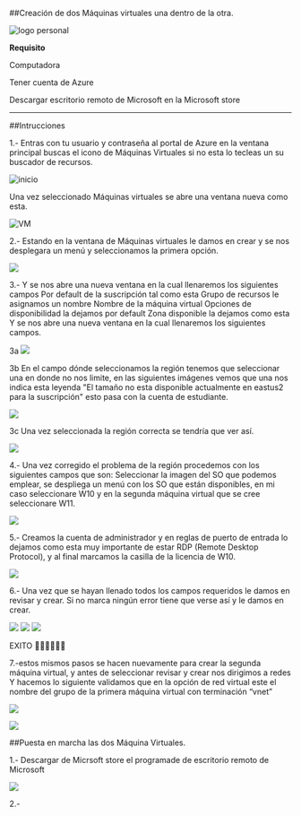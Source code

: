 ##Creación de dos Máquinas virtuales una dentro de la otra.

![logo personal](https://github.com/noecastilloz/Creaci-n_M-quina_Virtual/blob/main/imagenes.py/Mi%20logo1.png)

**Requisito**

Computadora

Tener cuenta de Azure

Descargar escritorio remoto de Microsoft en la Microsoft store

************************************************

##Intrucciones

1.- Entras con tu usuario y contraseña al portal de Azure en la ventana principal buscas el icono de Máquinas Virtuales si no esta lo tecleas un su buscador de recursos.

![inicio](https://github.com/noecastilloz/Creaci-n_M-quina_Virtual/blob/main/imagenes.py/1.jpg)

Una vez seleccionado Máquinas virtuales se abre una ventana nueva como esta.

![VM](https://github.com/noecastilloz/Creaci-n_M-quina_Virtual/blob/main/imagenes.py/2.jpg)

2.- Estando en la ventana de Máquinas virtuales le damos en crear y se nos desplegara un menú y seleccionamos la primera opción.

![](https://github.com/noecastilloz/Creaci-n_M-quina_Virtual/blob/main/imagenes.py/3.jpg)

3.- Y se nos abre una nueva ventana en la cual llenaremos los siguientes campos
Por default de la suscripción tal como esta
Grupo de recursos le asignamos un nombre
Nombre de la máquina virtual
Opciones de disponibilidad la dejamos por default
Zona disponible la dejamos como esta Y se nos abre una nueva ventana en la cual llenaremos los siguientes campos.

3a ![](https://github.com/noecastilloz/Creaci-n_M-quina_Virtual/blob/main/imagenes.py/3a.jpg)

3b En el campo dónde seleccionamos la región tenemos que seleccionar una en donde no nos limite, en las siguientes imágenes vemos que una nos indica esta leyenda "El tamaño no esta disponible actualmente en eastus2 para la suscripción" esto pasa con la cuenta de estudiante.

![](https://github.com/noecastilloz/Creaci-n_M-quina_Virtual/blob/main/imagenes.py/3b.jpg)

3c Una vez seleccionada la región correcta se tendría que ver así.

![](https://github.com/noecastilloz/Creaci-n_M-quina_Virtual/blob/main/imagenes.py/3c.jpg)

4.- Una vez corregido el problema de la región procedemos con los siguientes campos que son:
Seleccionar la imagen del SO que podemos emplear, se despliega un menú con los SO que están disponibles, en mi caso seleccionare W10  y en la segunda máquina virtual que se cree seleccionare W11.  

![](https://github.com/noecastilloz/Creaci-n_M-quina_Virtual/blob/main/imagenes.py/4.jpg)

5.- Creamos la cuenta de administrador y en reglas de puerto de entrada lo dejamos como esta muy importante de estar RDP (Remote Desktop Protocol), y al final marcamos la casilla de la licencia de W10.

![](https://github.com/noecastilloz/Creaci-n_M-quina_Virtual/blob/main/imagenes.py/5.jpg)

6.- Una vez que se hayan llenado todos los campos requeridos le damos en revisar y crear.
Si no marca ningún error tiene que verse así y le damos en crear.

![](https://github.com/noecastilloz/Creaci-n_M-quina_Virtual/blob/main/imagenes.py/6.jpg)
![](https://github.com/noecastilloz/Creaci-n_M-quina_Virtual/blob/main/imagenes.py/7.jpg)
![](https://github.com/noecastilloz/Creaci-n_M-quina_Virtual/blob/main/imagenes.py/8.jpg)

EXITO 👏👏👏👏👏👏

7.-estos mismos pasos se hacen nuevamente para crear la segunda máquina virtual, y antes de seleccionar revisar y crear nos dirigimos a redes Y hacemos lo siguiente validamos que en la opción de red virtual este el nombre del grupo de la primera máquina virtual con terminación “vnet”

![](https://github.com/noecastilloz/Creaci-n_M-quina_Virtual/blob/main/imagenes.py/9.jpg)

![](https://github.com/noecastilloz/Creaci-n_M-quina_Virtual/blob/main/imagenes.py/10.jpg)

##Puesta en marcha las dos Máquina Virtuales.

1.- Descargar de Micrsoft store el programade de escritorio remoto de Microsoft

![](https://github.com/noecastilloz/Creaci-n_M-quina_Virtual/blob/main/imagenes.py/11.jpg)

2.- 
